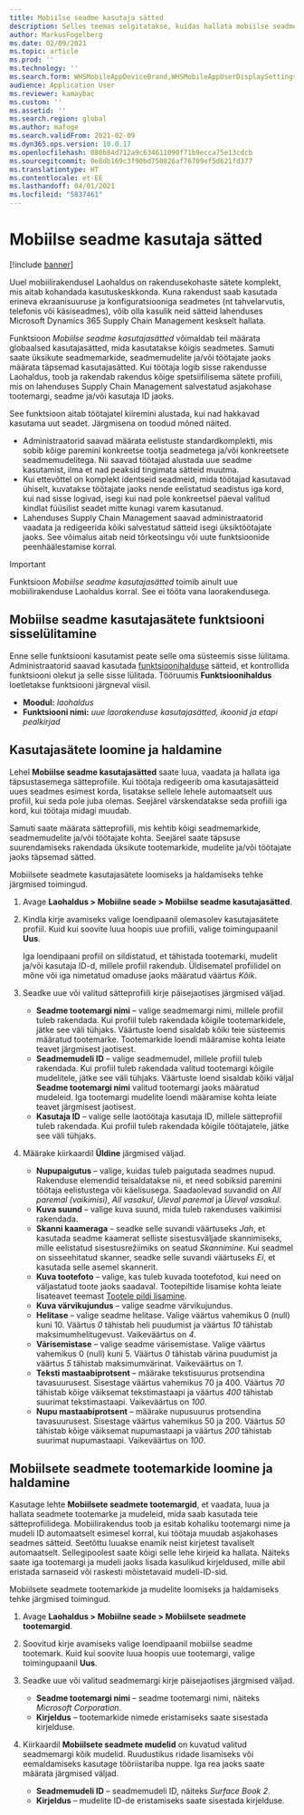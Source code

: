 ```yaml
---
title: Mobiilse seadme kasutaja sätted
description: Selles teemas selgitatakse, kuidas hallata mobiilse seadme kasutajasätteid laotöötajate jaoks.
author: MarkusFogelberg
ms.date: 02/09/2021
ms.topic: article
ms.prod: ''
ms.technology: ''
ms.search.form: WHSMobileAppDeviceBrand,WHSMobileAppUserDisplaySettings
audience: Application User
ms.reviewer: kamaybac
ms.custom: ''
ms.assetid: ''
ms.search.region: global
ms.author: mafoge
ms.search.validFrom: 2021-02-09
ms.dyn365.ops.version: 10.0.17
ms.openlocfilehash: 080b84d712a9c634611090f71b9ecca75e13cdcb
ms.sourcegitcommit: 0e8db169c3f90bd750826af76709ef5d621fd377
ms.translationtype: HT
ms.contentlocale: et-EE
ms.lasthandoff: 04/01/2021
ms.locfileid: "5837461"
---
```

# <a name="mobile-device-user-settings"></a>Mobiilse seadme kasutaja sätted

[!include [banner](../../includes/banner.md)]

Uuel mobiilirakendusel Laohaldus on rakendusekohaste sätete komplekt, mis aitab kohandada kasutuskeskkonda. Kuna rakendust saab kasutada erineva ekraanisuuruse ja konfiguratsiooniga seadmetes (nt tahvelarvutis, telefonis või käsiseadmes), võib olla kasulik neid sätteid lahenduses Microsoft Dynamics 365 Supply Chain Management keskselt hallata.

Funktsioon *Mobiilse seadme kasutajasätted* võimaldab teil määrata globaalsed kasutajasätted, mida kasutatakse kõigis seadmetes. Samuti saate üksikute seadmemarkide, seadmemudelite ja/või töötajate jaoks määrata täpsemad kasutajasätted. Kui töötaja logib sisse rakendusse Laohaldus, toob ja rakendab rakendus kõige spetsiifilisema sätete profiili, mis on lahenduses Supply Chain Management salvestatud asjakohase tootemargi, seadme ja/või kasutaja ID jaoks.

See funktsioon aitab töötajatel kiiremini alustada, kui nad hakkavad kasutama uut seadet. Järgmisena on toodud mõned näited.

- Administraatorid saavad määrata eelistuste standardkomplekti, mis sobib kõige paremini konkreetse tootja seadmetega ja/või konkreetsete seadmemudelitega. Nii saavad töötajad alustada uue seadme kasutamist, ilma et nad peaksid tingimata sätteid muutma.
- Kui ettevõttel on komplekt identseid seadmeid, mida töötajad kasutavad ühiselt, kuvatakse töötajate jaoks nende eelistatud seadistus iga kord, kui nad sisse logivad, isegi kui nad pole konkreetsel päeval valitud kindlat füüsilist seadet mitte kunagi varem kasutanud.
- Lahenduses Supply Chain Management saavad administraatorid vaadata ja redigeerida kõiki salvestatud sätteid isegi üksiktöötajate jaoks. See võimalus aitab neid tõrkeotsingu või uute funktsioonide peenhäälestamise korral.

> [!IMPORTANT]
> Funktsioon *Mobiilse seadme kasutajasätted* toimib ainult uue mobiilirakenduse Laohaldus korral. See ei tööta vana laorakendusega.

## <a name="turn-on-the-mobile-device-user-settings-feature"></a>Mobiilse seadme kasutajasätete funktsiooni sisselülitamine

Enne selle funktsiooni kasutamist peate selle oma süsteemis sisse lülitama. Administraatorid saavad kasutada [funktsioonihalduse](../../fin-ops-core/fin-ops/get-started/feature-management/feature-management-overview.md) sätteid, et kontrollida funktsiooni olekut ja selle sisse lülitada. Tööruumis **Funktsioonihaldus** loetletakse funktsiooni järgneval viisil.

- **Moodul:** *laohaldus*
- **Funktsiooni nimi:** *uue laorakenduse kasutajasätted, ikoonid ja etapi pealkirjad*

## <a name="create-and-manage-user-settings"></a>Kasutajasätete loomine ja haldamine

Lehel **Mobiilse seadme kasutajasätted** saate luua, vaadata ja hallata iga täpsustasemega sätteprofiile. Kui töötaja redigeerib oma kasutajasätteid uues seadmes esimest korda, lisatakse sellele lehele automaatselt uus profiil, kui seda pole juba olemas. Seejärel värskendatakse seda profiili iga kord, kui töötaja midagi muudab.

Samuti saate määrata sätteprofiili, mis kehtib kõigi seadmemarkide, seadmemudelite ja/või töötajate kohta. Seejärel saate täpsuse suurendamiseks rakendada üksikute tootemarkide, mudelite ja/või töötajate jaoks täpsemad sätted.

Mobiilsete seadmete kasutajasätete loomiseks ja haldamiseks tehke järgmised toimingud.

1. Avage **Laohaldus \> Mobiilne seade \> Mobiilse seadme kasutajasätted**.
1. Kindla kirje avamiseks valige loendipaanil olemasolev kasutajasätete profiil. Kuid kui soovite luua hoopis uue profiili, valige toimingupaanil **Uus**.

    Iga loendipaani profiil on sildistatud, et tähistada tootemarki, mudelit ja/või kasutaja ID-d, millele profiil rakendub. Üldisematel profiilidel on mõne või iga nimetatud omaduse jaoks määratud väärtus *Kõik*.

1. Seadke uue või valitud sätteprofiili kirje päisejaotises järgmised väljad.

    - **Seadme tootemargi nimi** – valige seadmemargi nimi, millele profiil tuleb rakendada. Kui profiil tuleb rakendada kõigile tootemarkidele, jätke see väli tühjaks. Väärtuste loend sisaldab kõiki teie süsteemis määratud tootemarke. Tootemarkide loendi määramise kohta leiate teavet järgmisest jaotisest.
    - **Seadmemudeli ID** – valige seadmemudel, millele profiil tuleb rakendada. Kui profiil tuleb rakendada valitud tootemargi kõigile mudelitele, jätke see väli tühjaks. Väärtuste loend sisaldab kõiki väljal **Seadme tootemargi nimi** valitud tootemargi jaoks määratud mudeleid. Iga tootemargi mudelite loendi määramise kohta leiate teavet järgmisest jaotisest.
    - **Kasutaja ID** – valige selle laotöötaja kasutaja ID, millele sätteprofiil tuleb rakendada. Kui profiil tuleb rakendada kõigile töötajatele, jätke see väli tühjaks.

1. Määrake kiirkaardil **Üldine** järgmised väljad.

    - **Nupupaigutus** – valige, kuidas tuleb paigutada seadmes nupud. Rakenduse elemendid teisaldatakse nii, et need sobiksid paremini töötaja eelistustega või käelisusega. Saadaolevad suvandid on *All paremal (vaikimisi)*, *All vasakul*, *Üleval paremal* ja *Üleval vasakul*.
    - **Kuva suund** – valige kuva suund, mida tuleb rakenduses vaikimisi rakendada.
    - **Skanni kaameraga** – seadke selle suvandi väärtuseks *Jah*, et kasutada seadme kaamerat selliste sisestusväljade skannimiseks, mille eelistatud sisestusrežiimiks on seatud *Skannimine*. Kui seadmel on sisseehitatud skanner, seadke selle suvandi väärtuseks *Ei*, et kasutada selle asemel skannerit.
    - **Kuva tootefoto** – valige, kas tuleb kuvada tootefotod, kui need on väljastatud toote jaoks saadaval. Tootepiltide lisamise kohta leiate lisateavet teemast [Tootele pildi lisamine](../pim/tasks/add-image-product.md).
    - **Kuva värvikujundus** – valige seadme värvikujundus.
    - **Helitase** – valige seadme helitase. Valige väärtus vahemikus 0 (null) kuni 10. Väärtus *0* tähistab heli puudumist ja väärtus *10* tähistab maksimumhelitugevust. Vaikeväärtus on *4*.
    - **Värisemistase** – valige seadme värisemistase. Valige väärtus vahemikus 0 (null) kuni 5. Väärtus *0* tähistab värina puudumist ja väärtus *5* tähistab maksimumvärinat. Vaikeväärtus on *1*.
    - **Teksti mastaabiprotsent** – määrake tekstisuurus protsendina tavasuurusest. Sisestage väärtus vahemikus 70 ja 400. Väärtus *70* tähistab kõige väiksemat tekstimastaapi ja väärtus *400* tähistab suurimat tekstimastaapi. Vaikeväärtus on *100*.
    - **Nupu mastaabiprotsent** – määrake nupusuurus protsendina tavasuurusest. Sisestage väärtus vahemikus 50 ja 200. Väärtus *50* tähistab kõige väiksemat nupumastaapi ja väärtus *200* tähistab suurimat nupumastaapi. Vaikeväärtus on *100*.

## <a name="create-and-manage-mobile-device-brands"></a>Mobiilsete seadmete tootemarkide loomine ja haldamine

Kasutage lehte **Mobiilsete seadmete tootemargid**, et vaadata, luua ja hallata seadmete tootemarke ja mudeleid, mida saab kasutada teie sätteprofiilidega. Mobiilirakendus toob ja esitab kohaliku tootemargi nime ja mudeli ID automaatselt esimesel korral, kui töötaja muudab asjakohases seadmes sätteid. Seetõttu luuakse enamik neist kirjetest tavaliselt automaatselt. Sellegipoolest saate kõigi selle lehe kirjeid ka hallata. Näiteks saate iga tootemargi ja mudeli jaoks lisada kasulikud kirjeldused, mille abil eristada sarnaseid või raskesti mõistetavaid mudeli-ID-sid.

Mobiilsete seadmete tootemarkide ja mudelite loomiseks ja haldamiseks tehke järgmised toimingud.

1. Avage **Laohaldus \> Mobiilne seade \> Mobiilsete seadmete tootemargid**.
1. Soovitud kirje avamiseks valige loendipaanil mobiilse seadme tootemark. Kuid kui soovite luua hoopis uue tootemargi, valige toimingupaanil **Uus**.
1. Seadke uue või valitud seadmemargi kirje päisejaotises järgmised väljad.

    - **Seadme tootemargi nimi** – seadme tootemargi nimi, näiteks *Microsoft Corporation*.
    - **Kirjeldus** – tootemarkide nimede eristamiseks saate sisestada kirjelduse.

1. Kiirkaardil **Mobiilsete seadmete mudelid** on kuvatud valitud seadmemargi kõik mudelid. Ruudustikus ridade lisamiseks või eemaldamiseks kasutage tööriistariba nuppe. Iga rea jaoks saate määrata järgmised väljad.

    - **Seadmemudeli ID** – seadmemudeli ID, näiteks *Surface Book 2*.
    - **Kirjeldus** – mudelite ID-de eristamiseks saate sisestada kirjelduse.
